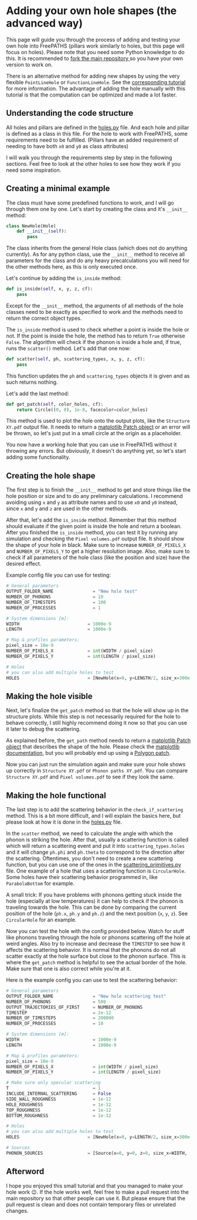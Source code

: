 # Adding your own hole shapes (the advanced way)

This page will guide you through the process of adding and testing your own hole into FreePATHS (pillars work similarly to holes, but this page will focus on holes). Please note that you need some Python knowledge to do this. It is recommended to [fork the main repository ](https://github.com/anufrievroman/freepaths/fork)so you have your own version to work on.

There is an alternative method for adding new shapes by using the very flexible `PointLineHole` or `FunctionLineHole`. See the [corresponding tutorial](creating-new-holes-the-easy-way.md) for more information. The advantage of adding the hole manually with this tutorial is that the computation can be optimized and made a lot faster.

## Understanding the code structure

All holes and pillars are defined in the [holes.py](https://github.com/anufrievroman/freepaths/blob/master/freepaths/holes.py) file. And each hole and pillar is defined as a class in this file. For the hole to work with FreePATHS, some requirements need to be fulfilled. (Pillars have an added requirement of needing to have both `x0` and `y0` as class attributes)

I will walk you through the requirements step by step in the following sections. Feel free to look at the other holes to see how they work if you need some inspiration.

## Creating a minimal example

The class must have some predefined functions to work, and I will go through them one by one. Let's start by creating the class and it's `__init__` method:

```python
class NewHole(Hole)
	def __init__(self):
		pass
```

The class inherits from the general Hole class (which does not do anything currently). As for any python class, use the `__init__` method to receive all parameters for the class and do any heavy precalculations you will need for the other methods here, as this is only executed once.

Let's continue by adding the `is_inside` method:

```python
def is_inside(self, x, y, z, cf):
    pass
```

Except for the `__init__` method, the arguments of all methods of the hole classes need to be exactly as specified to work and the methods need to return the correct object types.

The `is_inside` method is used to check whether a point is inside the hole or not. If the point is inside the hole, the method has to return `True` otherwise `False`.  The algorithm will check if the phonon is inside a hole and, if true, runs the `scatter()` method. Let's add that one now:

```python
def scatter(self, ph, scattering_types, x, y, z, cf):
    pass
```

This function updates the `ph` and `scattering_types` objects it is given and as such returns nothing.

Let's add the last method:

```python
def get_patch(self, color_holes, cf):
    return Circle((0, 0), 1e-8, facecolor=color_holes)
```

This method is used to plot the hole onto the output plots, like the `Structure XY.pdf` output file. It needs to return a [matplotlib Patch object](https://matplotlib.org/stable/api/patches\_api.html) or an error will be thrown, so let's just put in a small circle at the origin as a placeholder.

You now have a working hole that you can use in FreePATHS without it throwing any errors. But obviously, it doesn't do anything yet, so let's start adding some functionality.

## Creating the hole shape

The first step is to finish the `__init__` method to get and store things like the hole position or size and to do any preliminary calculations. I recommend avoiding using `x` and `y` as attribute names and to use `x0` and `y0` instead, since `x` and `y` and `z` are used in the other methods.

After that, let's add the `is_inside` method. Remember that this method should evaluate if the given point is inside the hole and return a boolean. After you finished the `is_inside` method, you can test it by running any simulation and checking the `Pixel volumes.pdf` output file. It should show the shape of your hole in black. Make sure to increase `NUMBER_OF_PIXELS_X` and `NUMBER_OF_PIXELS_Y` to get a higher resolution image. Also, make sure to check if all parameters of the hole class (like the position and size) have the desired effect.

Example config file you can use for testing:

```python
# General parameters
OUTPUT_FOLDER_NAME               = "New hole test"
NUMBER_OF_PHONONS                = 10
NUMBER_OF_TIMESTEPS              = 100
NUMBER_OF_PROCESSES              = 1

# System dimensions [m]:
WIDTH                          = 1000e-9
LENGTH                         = 1000e-9

# Map & profiles parameters:
pixel_size = 10e-9
NUMBER_OF_PIXELS_X             = int(WIDTH / pixel_size)
NUMBER_OF_PIXELS_Y             = int(LENGTH / pixel_size)

# Holes
# you can also add multiple holes to test
HOLES                          = [NewHole(x=0, y=LENGTH/2, size_x=300e-9, size_y=400e-9)]
```

## Making the hole visible

Next, let's finalize the `get_patch` method so that the hole will show up in the structure plots. While this step is not necessarily required for the hole to behave correctly, I still highly recommend doing it now so that you can use it later to debug the scattering.

As explained before, the `get_path` method needs to return a [matplotlib Patch object](https://matplotlib.org/stable/api/patches\_api.html) that describes the shape of the hole. Please check the [matplotlib documentation](https://matplotlib.org/stable/api/patches\_api.html), but you will probably end up using a [Polygon patch](https://matplotlib.org/stable/api/\_as\_gen/matplotlib.patches.Polygon.html#matplotlib.patches.Polygon).

Now you can just run the simulation again and make sure your hole shows up correctly in `Structure XY.pdf` or `Phonon paths XY.pdf`. You can compare `Structure XY.pdf` and `Pixel volumes.pdf` to see if they look the same.

## Making the hole functional

The last step is to add the scattering behavior in the `check_if_scattering` method. This is a bit more difficult, and I will explain the basics here, but please look at how it is done in the [holes.py](https://github.com/anufrievroman/freepaths/blob/master/freepaths/holes.py) file.

In the `scatter` method, we need to calculate the angle with which the phonon is striking the hole. After that, usually a scattering function is called which will return a scattering event and put it into `scattering_types.holes` and it will change `ph.phi` and `ph.theta` to correspond to the direction after the scattering. Oftentimes, you don't need to create a new scattering function, but you can use one of the ones in the [scattering\_primitives.py](https://github.com/anufrievroman/freepaths/blob/master/freepaths/scattering\_primitives.py) file. One example of a hole that uses a scattering function is `CircularHole`. Some holes have their scattering behavior programmed in, like `ParabolaBottom` for example.

A small trick: If you have problems with phonons getting stuck inside the hole (especially at low temperatures) it can help to check if the phonon is traveling towards the hole. This can be done by comparing the current position of the hole (`ph.x`, `ph.y` and `ph.z`) and the next position (`x`, `y`, `z`). See `CircularHole` for an example.

Now you can test the hole with the config provided below. Watch for stuff like phonons traveling through the hole or phonons scattering off the hole at weird angles. Also try to increase and decrease the `TIMESTEP` to see how it affects the scattering behavior. It is normal that the phonons do not all scatter exactly at the hole surface but close to the phonon surface. This is where the `get_patch` method is helpful to see the actual border of the hole. Make sure that one is also correct while you're at it.

Here is the example config you can use to test the scattering behavior:

```python
# General parameters
OUTPUT_FOLDER_NAME               = "New hole scattering test"
NUMBER_OF_PHONONS                = 500
OUTPUT_TRAJECTORIES_OF_FIRST     = NUMBER_OF_PHONONS
TIMESTEP                         = 2e-12
NUMBER_OF_TIMESTEPS              = 200000
NUMBER_OF_PROCESSES              = 10

# System dimensions [m]:
WIDTH                            = 1000e-9
LENGTH                           = 1000e-9

# Map & profiles parameters:
pixel_size = 10e-9
NUMBER_OF_PIXELS_X               = int(WIDTH / pixel_size)
NUMBER_OF_PIXELS_Y               = int(LENGTH / pixel_size)

# Make sure only specular scattering
T                                = 1
INCLUDE_INTERNAL_SCATTERING      = False
SIDE_WALL_ROUGHNESS              = 1e-12
HOLE_ROUGHNESS                   = 1e-12
TOP_ROUGHNESS                    = 1e-12
BOTTOM_ROUGHNESS                 = 1e-12

# Holes
# you can also add multiple holes to test
HOLES                          = [NewHole(x=0, y=LENGTH/2, size_x=300e-9, size_y=400e-9)]

# Sources
PHONON_SOURCES                 = [Source(x=0, y=0, z=0, size_x=WIDTH,  size_y=0, size_z=THICKNESS, angle_distribution="random_up")]
```

## Afterword

I hope you enjoyed this small tutorial and that you managed to make your hole work 😉. If the hole works well, feel free to make a pull request into the main repository so that other people can use it. But please ensure that the pull request is clean and does not contain temporary files or unrelated changes.
